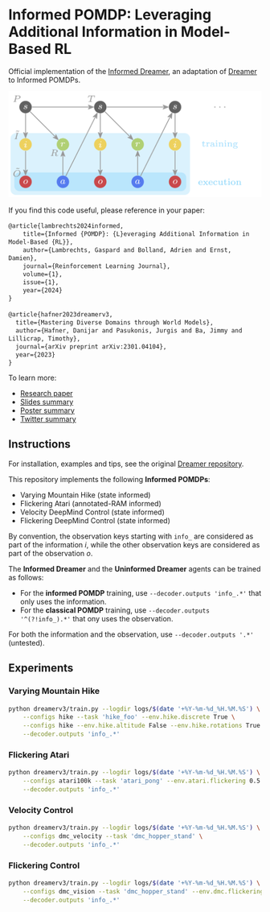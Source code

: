# Informed POMDP: Leveraging Additional Information in Model-Based RL

Official implementation of the [Informed Dreamer][informed], an adaptation of [Dreamer][mastering] to Informed POMDPs.

![Informed POMDP](informed-pomdp.png)

If you find this code useful, please reference in your paper:
```
@article{lambrechts2024informed,
    title={Informed {POMDP}: {L}everaging Additional Information in Model-Based {RL}},
    author={Lambrechts, Gaspard and Bolland, Adrien and Ernst, Damien},
    journal={Reinforcement Learning Journal},
    volume={1},
    issue={1},
    year={2024}
}

@article{hafner2023dreamerv3,
  title={Mastering Diverse Domains through World Models},
  author={Hafner, Danijar and Pasukonis, Jurgis and Ba, Jimmy and Lillicrap, Timothy},
  journal={arXiv preprint arXiv:2301.04104},
  year={2023}
}
```

To learn more:

- [Research paper][informed]
- [Slides summary][slides]
- [Poster summary][poster]
- [Twitter summary][tweet]

## Instructions

For installation, examples and tips, see the original [Dreamer repository][dreamer].

This repository implements the following **Informed POMDPs**:

- Varying Mountain Hike (state informed)
- Flickering Atari (annotated-RAM informed)
- Velocity DeepMind Control (state informed)
- Flickering DeepMind Control (state informed)

By convention, the observation keys starting with `info_` are considered as part of the information $i$, while the other observation keys are considered as part of the observation $o$.

The **Informed Dreamer** and the **Uninformed Dreamer** agents can be trained as follows:

- For the **informed POMDP** training, use `--decoder.outputs 'info_.*'` that only uses the information.
- For the **classical POMDP** training, use `--decoder.outputs '^(?!info_).*'` that ony uses the observation.

For both the information and the observation, use `--decoder.outputs '.*'` (untested).

## Experiments

### Varying Mountain Hike

```bash
python dreamerv3/train.py --logdir logs/$(date '+%Y-%m-%d_%H.%M.%S') \
    --configs hike --task 'hike_foo' --env.hike.discrete True \
    --configs hike --env.hike.altitude False --env.hike.rotations True \
    --decoder.outputs 'info_.*'
```

### Flickering Atari

```bash
python dreamerv3/train.py --logdir logs/$(date '+%Y-%m-%d_%H.%M.%S') \
    --configs atari100k --task 'atari_pong' --env.atari.flickering 0.5 \
    --decoder.outputs 'info_.*'
```

### Velocity Control

```bash
python dreamerv3/train.py --logdir logs/$(date '+%Y-%m-%d_%H.%M.%S') \
    --configs dmc_velocity --task 'dmc_hopper_stand' \
    --decoder.outputs 'info_.*'
```

### Flickering Control

```bash
python dreamerv3/train.py --logdir logs/$(date '+%Y-%m-%d_%H.%M.%S') \
    --configs dmc_vision --task 'dmc_hopper_stand' --env.dmc.flickering 0.5 \
    --decoder.outputs 'info_.*'
```

[mastering]: https://arxiv.org/abs/2301.04104
[informed]: https://arxiv.org/abs/2306.11488
[dreamer]: https://github.com/danijar/dreamerv3
[slides]: https://people.montefiore.uliege.be/lambrechts/pdf/informed-pomdp.pdf
[poster]: https://people.montefiore.uliege.be/lambrechts/pdf/informed-pomdp-poster.pdf
[tweet]: https://twitter.com/GsprdLambrechts/status/1671465542685798400?s=20
